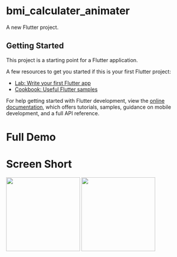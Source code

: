 # bmi_calculater_animater

A new Flutter project.

## Getting Started

This project is a starting point for a Flutter application.

A few resources to get you started if this is your first Flutter project:

- [Lab: Write your first Flutter app](https://docs.flutter.dev/get-started/codelab)
- [Cookbook: Useful Flutter samples](https://docs.flutter.dev/cookbook)

For help getting started with Flutter development, view the
[online documentation](https://docs.flutter.dev/), which offers tutorials,
samples, guidance on mobile development, and a full API reference.


# Full Demo


# Screen Short
<img src = "https://user-images.githubusercontent.com/114761517/231378718-b3ff9484-a135-4b09-be90-29ced59b5ffb.png" width = "200px">
<img src = "https://user-images.githubusercontent.com/114761517/231378853-e48f7a40-afd4-485b-ad8a-f8901d31a550.png" width = "200px">
